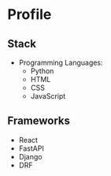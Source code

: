 # Profile

## Stack

- Programming Languages:
  - Python
  - HTML
  - CSS
  - JavaScript

## Frameworks

- React
- FastAPI
- Django
- DRF
